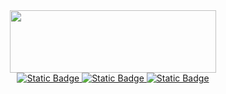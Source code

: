 <div id="header" align="center">
  <img src="https://i.giphy.com/media/v1.Y2lkPTc5MGI3NjExamthcXRma2ZvanZhNThlcHRhbHFiYWZvdXZoMjVzNmU5ZGgwdTkzaiZlcD12MV9pbnRlcm5hbF9naWZfYnlfaWQmY3Q9Zw/DyNmUtSKQZ61i/giphy.gif" width="330px" height="100px"/>
</div>
<div id="socials" align="center">
    <a href="https://github.com/romyzanosit">
    <img alt="Static Badge" src="https://img.shields.io/badge/GitHub-black?style=for-the-badge&logo=github&logoColor=white&logoSize=100&color=black&link=https%3A%2F%2Ft.me%2Fromaperec">
  </a>
    <a href="https://t.me/romaperec">
    <img alt="Static Badge" src="https://img.shields.io/badge/Telegram-white?style=for-the-badge&logo=telegram&logoColor=white&logoSize=100&color=blue&link=https%3A%2F%2Ft.me%2Fromaperec">
  </a>
    <a href="https://www.youtube.com/@romazombik">
   <img alt="Static Badge" src="https://img.shields.io/badge/Youtube-black?style=for-the-badge&logo=youtube&logoColor=white&logoSize=100&color=red&link=https%3A%2F%2Fwww.youtube.com%2F%40romazombik">
  </a>
</div>

